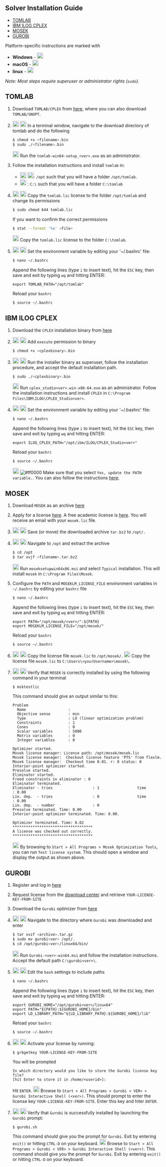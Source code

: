 Solver Installation Guide
---------------------------------
<!-- TOC -->

- [TOMLAB](#tomlab)
- [IBM ILOG CPLEX](#ibm-ilog-cplex)
- [MOSEK](#mosek)
- [GUROBI](#gurobi)

<!-- /TOC -->
Platform-specific instructions are marked with
- **Windows** - <img src="https://prince.lcsb.uni.lu/jenkins/userContent/windows.png" height="20px">
- **macOS** - <img src="https://prince.lcsb.uni.lu/jenkins/userContent/apple.png" height="20px">
- **linux** - <img src="https://prince.lcsb.uni.lu/jenkins/userContent/linux.png" height="20px">

*Note: Most steps require superuser or administrator rights (`sudo`).*

## TOMLAB

1) Download `TOMLAB/CPLEX` from [here](http://tomopt.com/scripts/register.php), where you can also download `TOMLAB/SNOPT`.

2)  <img src="https://prince.lcsb.uni.lu/jenkins/userContent/apple.png" height="20px">  <img src="https://prince.lcsb.uni.lu/jenkins/userContent/linux.png" height="20px"> In a terminal window, navigate to the download directory of tomlab and do the following
    ````bash
    $ chmod +x <filename>.bin
    $ sudo ./<filename>.bin
    ````
    <img src="https://prince.lcsb.uni.lu/jenkins/userContent/windows.png" height="20px"> Run the `tomlab-win64-setup_<ver>.exe` as an administrator.

3) Follow the installation instructions and install `tomlab` in:
    - <img src="https://prince.lcsb.uni.lu/jenkins/userContent/apple.png" height="20px">  <img src="https://prince.lcsb.uni.lu/jenkins/userContent/linux.png" height="20px">: `/opt` such that you will have a folder `/opt/tomlab`.
    - <img src="https://prince.lcsb.uni.lu/jenkins/userContent/windows.png" height="20px"> : `C:\` such that you will have a folder `C:\tomlab`

4) <img src="https://prince.lcsb.uni.lu/jenkins/userContent/apple.png" height="20px">  <img src="https://prince.lcsb.uni.lu/jenkins/userContent/linux.png" height="20px"> Copy the `tomlab.lic` license to the folder `/opt/tomlab` and change its permissions
    ````bash
    $ sudo chmod 644 tomlab.lic
    ````
    If you want to confirm the correct permissions
    ````bash
    $ stat --format '%a' <file>
    ````
    <img src="https://prince.lcsb.uni.lu/jenkins/userContent/windows.png" height="20px"> Copy the `tomlab.lic` license to the folder `C:\tomlab`.

5) <img src="https://prince.lcsb.uni.lu/jenkins/userContent/apple.png" height="20px">  <img src="https://prince.lcsb.uni.lu/jenkins/userContent/linux.png" height="20px"> Set the environment variable by editing your '~/.bashrc' file:
    ````bash
    $ nano ~/.bashrc
    ````
    Append the following lines (type `i` to insert text), hit the `ESC` key, then save and exit by typing `wq` and hitting ENTER:
    ````
    export TOMLAB_PATH="/opt/tomlab"
    ````
    Reload your `bashrc`
    ````bash
    $ source ~/.bashrc
    ````

## IBM ILOG CPLEX

1) Download the `CPLEX` installation binary from [here](https://www-01.ibm.com/software/websphere/products/optimization/cplex-studio-community-edition/)

2) <img src="https://prince.lcsb.uni.lu/jenkins/userContent/apple.png" height="20px">  <img src="https://prince.lcsb.uni.lu/jenkins/userContent/linux.png" height="20px"> Add `execute` permission to binary
    ````bash
    $ chmod +x <cplexbinary>.bin
    ````

3) <img src="https://prince.lcsb.uni.lu/jenkins/userContent/apple.png" height="20px">  <img src="https://prince.lcsb.uni.lu/jenkins/userContent/linux.png" height="20px"> Run the installer binary as superuser, follow the installation procedure, and accept the default installation path.
    ````bash
    $ sudo ./<cplexbinary>.bin
    ````
    <img src="https://prince.lcsb.uni.lu/jenkins/userContent/windows.png" height="20px"> Run `cplex_studio<ver>.win-x86-64.exe` as an administrator. Follow the installation instructions and install `CPLEX` in `C:\Program Files\IBM\ILOG\CPLEX_Studio<ver>`.

4) <img src="https://prince.lcsb.uni.lu/jenkins/userContent/apple.png" height="20px">  <img src="https://prince.lcsb.uni.lu/jenkins/userContent/linux.png" height="20px"> Set the environment variable by editing your '~/.bashrc' file:
    ````bash
    $ nano ~/.bashrc
    ````
    Append the following lines (type `i` to insert text), hit the `ESC` key, then save and exit by typing `wq` and hitting ENTER:
    ````
    export ILOG_CPLEX_PATH="/opt/ibm/ILOG/CPLEX_Studio<ver>"
    ````
    Reload your `bashrc`
    ````bash
    $ source ~/.bashrc
    ````
    <img src="https://prince.lcsb.uni.lu/jenkins/userContent/windows.png" height="20px"> ![#ff0000](https://placehold.it/15/ff0000/000000?text=+) Make sure that you select `Yes, update the PATH variable.`. You can also follow the instructions [here](https://www.ibm.com/support/knowledgecenter/SSSA5P_12.6.1/ilog.odms.cplex.help/CPLEX/GettingStarted/topics/set_up/Windows.html).

## MOSEK

1) Download `MOSEK` as an archive [here](https://mosek.com/resources/downloads)

2) Apply for a license [here](https://mosek.com/resources/trial-license). A free academic license is [here](https://license.mosek.com/academic/). You will receive an email with your `mosek.lic` file.

3) <img src="https://prince.lcsb.uni.lu/jenkins/userContent/apple.png" height="20px">  <img src="https://prince.lcsb.uni.lu/jenkins/userContent/linux.png" height="20px"> Save (or move) the downloaded archive `tar.bz2` to `/opt/.`

4) <img src="https://prince.lcsb.uni.lu/jenkins/userContent/apple.png" height="20px">  <img src="https://prince.lcsb.uni.lu/jenkins/userContent/linux.png" height="20px"> Navigate to `/opt` and extract the archive
    ````bash
    $ cd /opt
    $ tar xvjf <filename>.tar.bz2
    ````
    <img src="https://prince.lcsb.uni.lu/jenkins/userContent/windows.png" height="20px"> Run `moseksetupwin64x86.msi` and select `Typical` installation. This will install `mosek` in `C:\Program Files\Mosek`.

5) Configure the `PATH` and `MOSEKLM_LICENSE_FILE` environment variables in `~/.bashrc` by editing your `bashrc` file

    ````bash
    $ nano ~/.bashrc
    ````
    Append the following lines (type `i` to insert text), hit the `ESC` key, then save and exit by typing `wq` and hitting ENTER:
    ````
    export PATH="/opt/mosek/<ver>/":${PATH}
    export MOSEKLM_LICENSE_FILE="/opt/mosek/"
    ````
    Reload your `bashrc`
    ````bash
    $ source ~/.bashrc
    ````

6) <img src="https://prince.lcsb.uni.lu/jenkins/userContent/apple.png" height="20px">  <img src="https://prince.lcsb.uni.lu/jenkins/userContent/linux.png" height="20px"> Copy the license file `mosek.lic` to `/opt/mosek/`.
   <img src="https://prince.lcsb.uni.lu/jenkins/userContent/windows.png" height="20px"> Copy the license file `mosek.lic` to `C:\Users\<yourUsername>\mosek\`.

7) <img src="https://prince.lcsb.uni.lu/jenkins/userContent/apple.png" height="20px">  <img src="https://prince.lcsb.uni.lu/jenkins/userContent/linux.png" height="20px"> Verify that `MOSEK` is correctly installed by using the following command in your terminal

    ````sh
    $ msktestlic
    ````
    This command should give an output similar to this:
    ````
    Problem
      Name                   :
      Objective sense        : min
      Type                   : LO (linear optimization problem)
      Constraints            : 1
      Cones                  : 0
      Scalar variables       : 5000
      Matrix variables       : 0
      Integer variables      : 0

    Optimizer started.
    Mosek license manager: License path: /opt/mosek/mosek.lic
    Mosek license manager:  Checkout license feature 'PTS' from flexlm.
    Mosek license manager:  Checkout time 0.01. r: 0 status: 0
    Interior-point optimizer started.
    Presolve started.
    Eliminator started.
    Freed constraints in eliminator : 0
    Eliminator terminated.
    Eliminator - tries                  : 1                 time                   : 0.00
    Lin. dep.  - tries                  : 0                 time                   : 0.00
    Lin. dep.  - number                 : 0
    Presolve terminated. Time: 0.00
    Interior-point optimizer terminated. Time: 0.00.

    Optimizer terminated. Time: 0.02
    ************************************
    A license was checked out correctly.
    ************************************
    ````
    <img src="https://prince.lcsb.uni.lu/jenkins/userContent/windows.png" height="20px"> By browsing to `Start > All Programs > Mosek Optimization Tools`, you can run `Test license system`. This should open a window and display the output as shown above.

## GUROBI

1) Register and log in [here](http://www.gurobi.com/)

2) Request license from the [download center](http://www.gurobi.com/downloads/download-center) and retrieve `YOUR-LICENSE-KEY-FROM-SITE`

3) Download the `Gurobi` optimizer from [here](http://www.gurobi.com/downloads/gurobi-optimizer)

4) <img src="https://prince.lcsb.uni.lu/jenkins/userContent/apple.png" height="20px">  <img src="https://prince.lcsb.uni.lu/jenkins/userContent/linux.png" height="20px"> Navigate to the directory where `Gurobi` was downloaded and enter
    ````bash
    $ tar xvzf <archive>.tar.gz
    $ sudo mv gurobi<ver> /opt/.
    $ cd /opt/gurobi<ver>/linux64/bin/
    ````
    <img src="https://prince.lcsb.uni.lu/jenkins/userContent/windows.png" height="20px"> Run `Gurobi-<ver>-win64.msi` and follow the installation instructions. Accept the default path `C:\gurobi<ver>\`.

5) <img src="https://prince.lcsb.uni.lu/jenkins/userContent/apple.png" height="20px">  <img src="https://prince.lcsb.uni.lu/jenkins/userContent/linux.png" height="20px"> Edit the `bash` settings to include paths
    ````bash
    $ nano ~/.bashrc
    ````
    Append the following lines (type `i` to insert text), hit the `ESC` key, then save and exit by typing `wq` and hitting ENTER:
    ````
    export GUROBI_HOME="/opt/gurobi<ver>/linux64"
    export PATH="${PATH}:${GUROBI_HOME}/bin"
    export LD_LIBRARY_PATH="${LD_LIBRARY_PATH}:${GUROBI_HOME}/lib"
    ````
    Reload your `bashrc`
    ````bash
    $ source ~/.bashrc
    ````

6)  <img src="https://prince.lcsb.uni.lu/jenkins/userContent/apple.png" height="20px">  <img src="https://prince.lcsb.uni.lu/jenkins/userContent/linux.png" height="20px"> Activate your license by running:
    ````
    $ grbgetkey YOUR-LICENSE-KEY-FROM-SITE
    ````
    You will be prompted
    ````
    In which directory would you like to store the Gurobi license key file?
    [hit Enter to store it in /home/<userid>]:
    ````
    Hit `ENTER`.
    <img src="https://prince.lcsb.uni.lu/jenkins/userContent/windows.png" height="20px"> Browse to `Start > All Programs > Gurobi < VER> > Gurobi Interactive Shell (<ver>)`. This should prompt to enter the license key `YOUR-LICENSE-KEY-FROM-SITE`. Enter this key and hiter `ENTER`.

7)  <img src="https://prince.lcsb.uni.lu/jenkins/userContent/apple.png" height="20px">  <img src="https://prince.lcsb.uni.lu/jenkins/userContent/linux.png" height="20px"> Verify that `Gurobi` is successfully installed by launching the `Gurobi` prompt:
    ````bash
    $ gurobi.sh
    ````
    This command should give you the prompt for `Gurobi`. Exit by entering `exit()` or hitting `CTRL-D` on your keyboard.
    <img src="https://prince.lcsb.uni.lu/jenkins/userContent/windows.png" height="20px"> Browse to `Start > All Programs > Gurobi < VER> > Gurobi Interactive Shell (<ver>)`. This command should give you the prompt for `Gurobi`. Exit by entering `exit()` or hitting `CTRL-D` on your keyboard.
